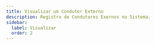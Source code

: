 ```yaml
---
title: Visualizar um Condutor Externo
description: Registro de Condutores Exernos no Sistema.
sidebar:
  label: Visualizar
  order: 2
---
```



